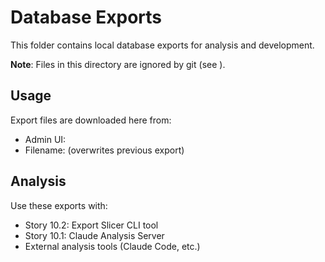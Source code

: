 # Database Exports

This folder contains local database exports for analysis and development.

**Note**: Files in this directory are ignored by git (see ).

## Usage

Export files are downloaded here from:
- Admin UI: 
- Filename:  (overwrites previous export)

## Analysis

Use these exports with:
- Story 10.2: Export Slicer CLI tool
- Story 10.1: Claude Analysis Server
- External analysis tools (Claude Code, etc.)

